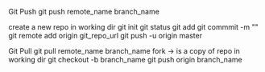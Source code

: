 Git Push
git push remote_name branch_name

create a new repo
in working dir
    git init
    git status
    git add
    git commmit -m ""
    git remote add origin git_repo_url
    git push -u origin master

Git Pull
git pull remote_name branch_name
fork -> is a copy of repo
in working dir
    git checkout -b branch_name
    git push origin branch_name



